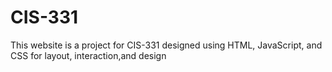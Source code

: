 # CIS-331
This website is a project for CIS-331 designed using HTML, JavaScript, and CSS for layout, interaction,and design
